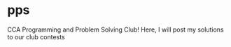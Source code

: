 # pps
CCA Programming and Problem Solving Club!
Here, I will post my solutions to our club contests
